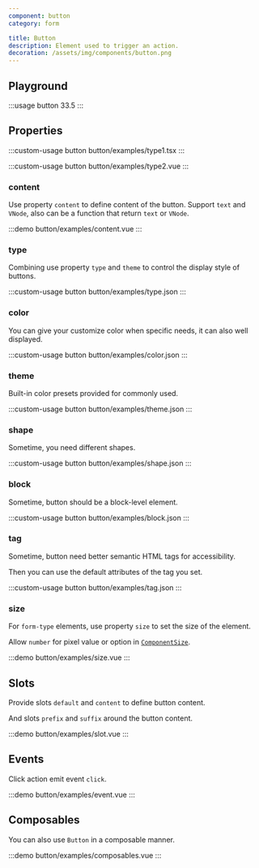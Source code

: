 ```yaml
---
component: button
category: form

title: Button
description: Element used to trigger an action.
decoration: /assets/img/components/button.png
---
```


## Playground
:::usage button 33.5
:::

## Properties

:::custom-usage button
button/examples/type1.tsx
:::

:::custom-usage button
button/examples/type2.vue
:::

### content
Use property `content` to define content of the button. Support `text` and `VNode`, also can be a function that return `text` or `VNode`.

:::demo
button/examples/content.vue
:::

### type
Combining use property `type` and `theme` to control the display style of buttons.

:::custom-usage button
button/examples/type.json
:::

### color
You can give your customize color when specific needs, it can also well displayed.

:::custom-usage button
button/examples/color.json
:::

### theme
Built-in color presets provided for commonly used.

:::custom-usage button
button/examples/theme.json
:::

### shape
Sometime, you need different shapes.

:::custom-usage button
button/examples/shape.json
:::

### block
Sometime, button should be a block-level element.

:::custom-usage button
button/examples/block.json
:::

### tag
Sometime, button need better semantic HTML tags for accessibility.

Then you can use the default attributes of the tag you set.

:::custom-usage button
button/examples/tag.json
:::

### size
For `form-type` elements, use property `size` to set the size of the element. 

Allow `number` for pixel value or option in [`ComponentSize`](https://github.com/Kythuen/white-block/blob/main/packages/core/src/components/types.ts).

:::demo
button/examples/size.vue
:::

## Slots
Provide slots `default` and `content` to define button content.

And slots `prefix` and `suffix` around the button content. 

:::demo
button/examples/slot.vue
:::

## Events
Click action emit event `click`.

:::demo
button/examples/event.vue
:::

## Composables
You can also use `Button` in a composable manner.

:::demo
button/examples/composables.vue
:::